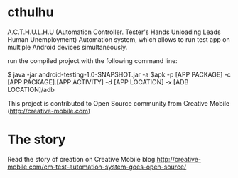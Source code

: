# cthulhu
A.C.T.H.U.L.H.U (Automation Controller. Tester's Hands Unloading Leads Human Unemployment)
Automation system, which allows to run test app on multiple Android devices simultaneously.

run the compiled project with the following command line: 

$ java -jar android-testing-1.0-SNAPSHOT.jar -a $apk -p [APP PACKAGE] -c [APP PACKAGE].[APP ACTIVITY] -d [APP LOCATION] -x [ADB LOCATION]/adb

This project is contributed to Open Source community from Creative Mobile (http://creative-mobile.com)

# The story
 Read the story of creation on Creative Mobile blog  http://creative-mobile.com/cm-test-automation-system-goes-open-source/
